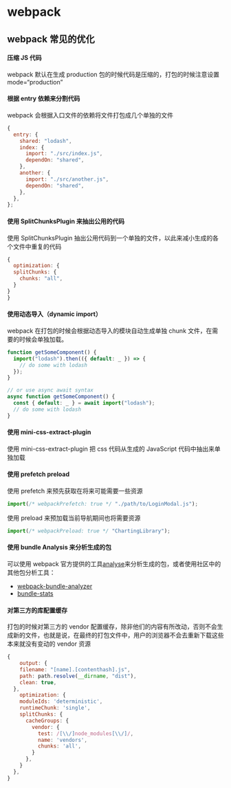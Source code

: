 # webpack

## webpack 常见的优化

#### 压缩 JS 代码

webpack 默认在生成 production 包的时候代码是压缩的，打包的时候注意设置 mode=“production”

#### 根据 entry 依赖来分割代码

webpack 会根据入口文件的依赖将文件打包成几个单独的文件

```javascript
{
  entry: {
    shared: "lodash",
    index: {
      import: "./src/index.js",
      dependOn: "shared",
    },
    another: {
      import: "./src/another.js",
      dependOn: "shared",
    },
  },
};
```

#### 使用 SplitChunksPlugin 来抽出公用的代码

使用 SplitChunksPlugin 抽出公用代码到一个单独的文件，以此来减小生成的各个文件中重复的代码

```javascript
{
  optimization: {
  splitChunks: {
    chunks: "all",
  }
}
}
```

#### 使用动态导入（dynamic import）

webpack 在打包的时候会根据动态导入的模块自动生成单独 chunk 文件，在需要的时候会单独加载。

```javascript
function getSomeComponent() {
  import("lodash").then(({ default: _ }) => {
    // do some with lodash
  });
}

// or use async await syntax
async function getSomeComponent() {
  const { default: _ } = await import("lodash");
  // do some with lodash
}
```

#### 使用 mini-css-extract-plugin

使用 mini-css-extract-plugin 把 css 代码从生成的 JavaScript 代码中抽出来单独加载

#### 使用 prefetch preload

使用 prefetch 来预先获取在将来可能需要一些资源

```javascript
import(/* webpackPrefetch: true */ "./path/to/LoginModal.js");
```

使用 preload 来预加载当前导航期间也将需要资源

```javascript
import(/* webpackPreload: true */ "ChartingLibrary");
```

#### 使用 bundle Analysis 来分析生成的包

可以使用 webpack 官方提供的工具[analyse](https://github.com/webpack/analyse)来分析生成的包，或者使用社区中的其他包分析工具：

- [webpack-bundle-analyzer](https://github.com/webpack-contrib/webpack-bundle-analyzer)
- [bundle-stats](https://github.com/relative-ci/bundle-stats)

#### 对第三方的库配置缓存

打包的时候对第三方的 vendor 配置缓存，除非他们的内容有所改动，否则不会生成新的文件，也就是说，在最终的打包文件中，用户的浏览器不会去重新下载这些本来就没有变动的 vendor 资源

```javascript
{
    output: {
    filename: "[name].[contenthash].js",
    path: path.resolve(__dirname, "dist"),
    clean: true,
  },
    optimization: {
    moduleIds: 'deterministic',
    runtimeChunk: 'single',
    splitChunks: {
      cacheGroups: {
        vendor: {
          test: /[\\/]node_modules[\\/]/,
          name: 'vendors',
          chunks: 'all',
        }
      },
    }
  },
}
```
